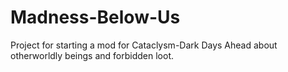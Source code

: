 # Madness-Below-Us
Project for starting a mod for Cataclysm-Dark Days Ahead about otherworldly beings and forbidden loot.
